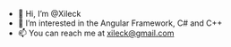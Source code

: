 - 👋 Hi, I’m @Xileck
- 👀 I’m interested in the Angular Framework, C# and C++
- 📫 You can reach me at xileck@gmail.com

<!---
Xileck/Xileck is a ✨ special ✨ repository because its `README.md` (this file) appears on your GitHub profile.
You can click the Preview link to take a look at your changes.
--->
